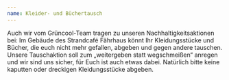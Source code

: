 ```yaml
---
name: Kleider- und Büchertausch
---
```


Auch wir vom Grüncool-Team tragen zu unseren Nachhaltigkeitsaktionen bei: Im Gebäude des Strandcafé Fährhaus könnt Ihr Kleidungsstücke und Bücher, die euch nicht mehr gefallen, abgeben und gegen andere tauschen. Unsere Tauschaktion soll zum „weitergeben statt wegschmeißen“ anregen und wir sind uns sicher, für Euch ist auch etwas dabei. Natürlich bitte keine kaputten oder dreckigen Kleidungsstücke abgeben. 
